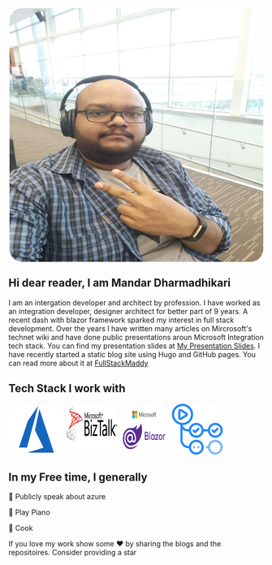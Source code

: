 <p align='center' >
    <img src="./generalimages/profilepic.jpg" alt="ProfilePic"
	title="Profile Pic" width="500" height = "500"style="display: block;
  margin-left: auto;
  margin-right: auto; border-radius: 25px;"
     />

</p>

## Hi dear reader, I am Mandar Dharmadhikari

I am an intergation developer and architect by profession. I have worked as an integration developer, designer architect for better part of 9 years. A recent dash with blazor framework sparked my interest in full stack development.  Over the years I have written many articles on Mircrosoft's technet wiki and have done public presentations aroun Microsoft Integration tech stack. You can find my presentation slides at [My Presentation Slides](https://github.com/fullstackmaddy/Presentations). I have recently started a static blog site using Hugo and GitHub pages. You can read more about it at [FullStackMaddy](https://fullstackmaddy.github.io/)

## Tech Stack I work with

<p>
    <img href="https://azure.microsoft.com/" src="./techstackimages/azure.png" 	width="110" height = "100" style="border-radius: 25px;"/>
    <img href="https://docs.microsoft.com/en-us/biztalk/" src="./techstackimages/BizTalkServer.png" width="100" height = "100" style="border-radius: 25px;"/>
    <img src="./techstackimages/Blazor.png"
	width="100" height = "100" style="border-radius: 25px;"/>
    <img src="./techstackimages/GitHubActions.png" width="100" height = "100" style="border-radius: 15px;"/>
</p>

## In my Free time, I generally

:loudspeaker: Publicly speak about azure

:musical_keyboard: Play Piano

:pizza: Cook

If you love my work show some :heart: by sharing the blogs and the repositoires. Consider providing a star


